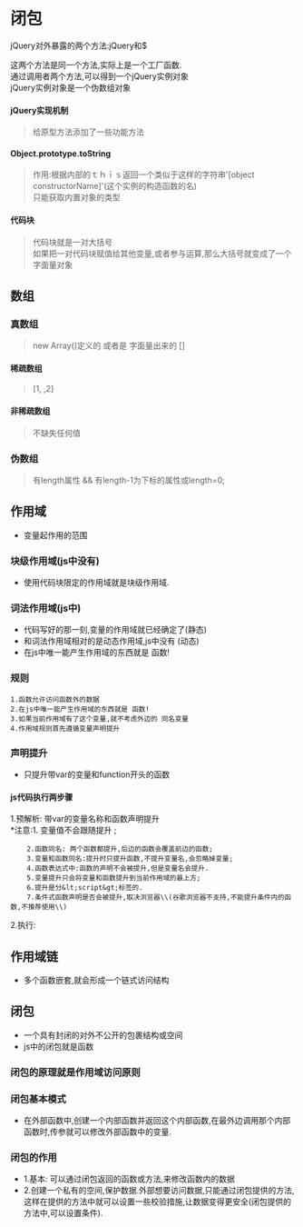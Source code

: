 # 闭包

jQuery对外暴露的两个方法:jQuery和$

这两个方法是同一个方法,实际上是一个工厂函数.  
通过调用者两个方法,可以得到一个jQuery实例对象  
jQuery实例对象是一个伪数组对象

#### jQuery实现机制

> 给原型方法添加了一些功能方法

#### Object.prototype.toString

> 作用:根据内部的ｔｈｉｓ返回一个类似于这样的字符串'\[object constructorName\]'\(这个实例的构造函数的名\)  
> 只能获取内置对象的类型

#### 代码块

> 代码块就是一对大括号  
> 如果把一对代码块赋值给其他变量,或者参与运算,那么大括号就变成了一个字面量对象

## 数组

### 真数组

> new Array\(\)定义的 或者是 字面量出来的 \[\]

#### 稀疏数组

> \[1, ,2\]

#### 非稀疏数组

> 不缺失任何值

### 伪数组

> 有length属性 && 有length-1为下标的属性或length=0;

## 作用域

* 变量起作用的范围

### 块级作用域\(js中没有\)

* 使用代码块限定的作用域就是块级作用域.

### 词法作用域\(js中\)

* 代码写好的那一刻,变量的作用域就已经确定了\(静态\)
* 和词法作用域相对的是动态作用域,js中没有 \(动态\)
* 在js中唯一能产生作用域的东西就是 函数!

### 规则

```text
1.函数允许访问函数外的数据
2.在js中唯一能产生作用域的东西就是 函数!
3.如果当前作用域有了这个变量,就不考虑外边的 同名变量
4.作用域规则首先遵循变量声明提升
```

### 声明提升

* 只提升带var的变量和function开头的函数

#### js代码执行两步骤

1.预解析: 带var的变量名称和函数声明提升  
\*注意:1. 变量值不会跟随提升 ;

```text
    2.函数同名: 两个函数都提升,后边的函数会覆盖前边的函数;
    3.变量和函数同名:提升时只提升函数,不提升变量名,会忽略掉变量;
    4.函数表达式中:函数的声明不会被提升,但是变量名会提升.
    5.变量提升只会将变量和函数提升到当前作用域的最上方;
    6.提升是分&lt;script&gt;标签的.
    7.条件式函数声明是否会被提升,取决浏览器\\(谷歌浏览器不支持,不能提升条件内的函数,不推荐使用\\)
```

2.执行:

## 作用域链

* 多个函数嵌套,就会形成一个链式访问结构

## 闭包

* 一个具有封闭的对外不公开的包裹结构或空间
* js中的闭包就是函数

### 闭包的原理就是作用域访问原则

### 闭包基本模式

* 在外部函数中,创建一个内部函数并返回这个内部函数,在最外边调用那个内部函数时,传参就可以修改外部函数中的变量.

### 闭包的作用

* 1.基本: 可以通过闭包返回的函数或方法,来修改函数内的数据
* 2.创建一个私有的空间,保护数据.外部想要访问数据,只能通过闭包提供的方法,这样在提供的方法中就可以设置一些校验措施,让数据变得更安全\(闭包提供的方法中,可以设置条件\).

